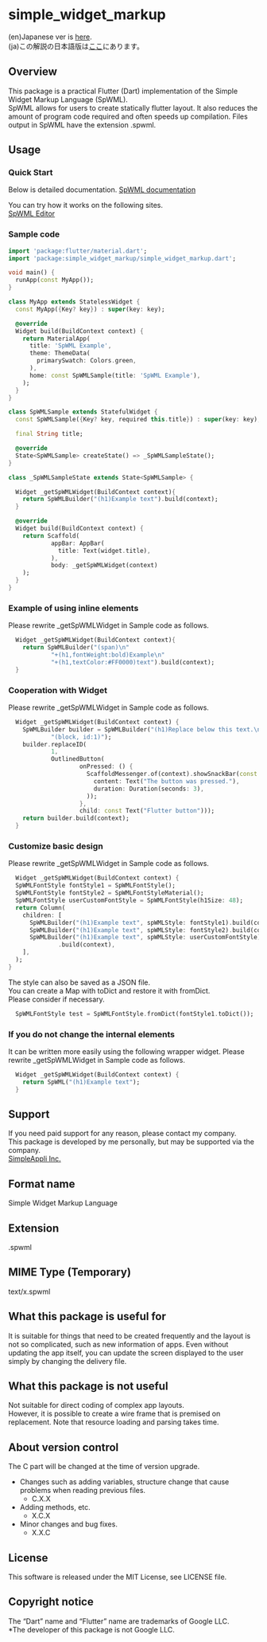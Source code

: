 # simple_widget_markup

(en)Japanese ver is [here](https://github.com/MasahideMori-SimpleAppli/simple_widget_markup/blob/main/README_JA.md).  
(ja)この解説の日本語版は[ここ](https://github.com/MasahideMori-SimpleAppli/simple_widget_markup/blob/main/README_JA.md)にあります。

## Overview
This package is a practical Flutter (Dart) implementation of the Simple Widget Markup Language (SpWML).  
SpWML allows for users to create statically flutter layout.
It also reduces the amount of program code required and often speeds up compilation.
Files output in SpWML have the extension .spwml.

## Usage
### Quick Start
Below is detailed documentation.
[SpWML documentation](https://masahidemori-simpleappli.github.io/spwml_docs/index.html)

You can try how it works on the following sites.  
[SpWML Editor](https://simple-widget-markup-editor.web.app/)

### Sample code
```dart
import 'package:flutter/material.dart';
import 'package:simple_widget_markup/simple_widget_markup.dart';

void main() {
  runApp(const MyApp());
}

class MyApp extends StatelessWidget {
  const MyApp({Key? key}) : super(key: key);

  @override
  Widget build(BuildContext context) {
    return MaterialApp(
      title: 'SpWML Example',
      theme: ThemeData(
        primarySwatch: Colors.green,
      ),
      home: const SpWMLSample(title: 'SpWML Example'),
    );
  }
}

class SpWMLSample extends StatefulWidget {
  const SpWMLSample({Key? key, required this.title}) : super(key: key);

  final String title;

  @override
  State<SpWMLSample> createState() => _SpWMLSampleState();
}

class _SpWMLSampleState extends State<SpWMLSample> {

  Widget _getSpWMLWidget(BuildContext context){
    return SpWMLBuilder("(h1)Example text").build(context);
  }

  @override
  Widget build(BuildContext context) {
    return Scaffold(
            appBar: AppBar(
              title: Text(widget.title),
            ),
            body: _getSpWMLWidget(context)
    );
  }
}

```

### Example of using inline elements
Please rewrite _getSpWMLWidget in Sample code as follows.
```dart
  Widget _getSpWMLWidget(BuildContext context){
    return SpWMLBuilder("(span)\n"
            "+(h1,fontWeight:bold)Example\n"
            "+(h1,textColor:#FF0000)text").build(context);
  }
```

### Cooperation with Widget
Please rewrite _getSpWMLWidget in Sample code as follows.
```dart
  Widget _getSpWMLWidget(BuildContext context) {
    SpWMLBuilder builder = SpWMLBuilder("(h1)Replace below this text.\n"
            "(block, id:1)");
    builder.replaceID(
            1,
            OutlinedButton(
                    onPressed: () {
                      ScaffoldMessenger.of(context).showSnackBar(const SnackBar(
                        content: Text("The button was pressed."),
                        duration: Duration(seconds: 3),
                      ));
                    },
                    child: const Text("Flutter button")));
    return builder.build(context);
  }
```

### Customize basic design
Please rewrite _getSpWMLWidget in Sample code as follows.
```dart
  Widget _getSpWMLWidget(BuildContext context) {
  SpWMLFontStyle fontStyle1 = SpWMLFontStyle();
  SpWMLFontStyle fontStyle2 = SpWMLFontStyleMaterial();
  SpWMLFontStyle userCustomFontStyle = SpWMLFontStyle(h1Size: 48);
  return Column(
    children: [
      SpWMLBuilder("(h1)Example text", spWMLStyle: fontStyle1).build(context),
      SpWMLBuilder("(h1)Example text", spWMLStyle: fontStyle2).build(context),
      SpWMLBuilder("(h1)Example text", spWMLStyle: userCustomFontStyle)
              .build(context),
    ],
  );
}
```
The style can also be saved as a JSON file.  
You can create a Map with toDict and restore it with fromDict.  
Please consider if necessary.  
```dart
  SpWMLFontStyle test = SpWMLFontStyle.fromDict(fontStyle1.toDict());
```

### If you do not change the internal elements
It can be written more easily using the following wrapper widget.
Please rewrite _getSpWMLWidget in Sample code as follows.
```dart
  Widget _getSpWMLWidget(BuildContext context) {
    return SpWML("(h1)Example text");
  }
```

## Support
If you need paid support for any reason, please contact my company.  
This package is developed by me personally, but may be supported via the company.  
[SimpleAppli Inc.](https://simpleappli.com/en/index_en.html)

## Format name
Simple Widget Markup Language

## Extension
.spwml

## MIME Type (Temporary)
text/x.spwml

## What this package is useful for
It is suitable for things that need to be created frequently and the layout is not so complicated,
such as new information of apps.
Even without updating the app itself, 
you can update the screen displayed to the user simply by changing the delivery file.

## What this package is not useful
Not suitable for direct coding of complex app layouts.  
However, it is possible to create a wire frame that is premised on replacement.
Note that resource loading and parsing takes time.

## About version control
The C part will be changed at the time of version upgrade.
- Changes such as adding variables, structure change that cause problems when reading previous files.
  - C.X.X
- Adding methods, etc.
  - X.C.X
- Minor changes and bug fixes.
  - X.X.C

## License
This software is released under the MIT License, see LICENSE file.

## Copyright notice
The “Dart” name and “Flutter” name are trademarks of Google LLC.  
*The developer of this package is not Google LLC.